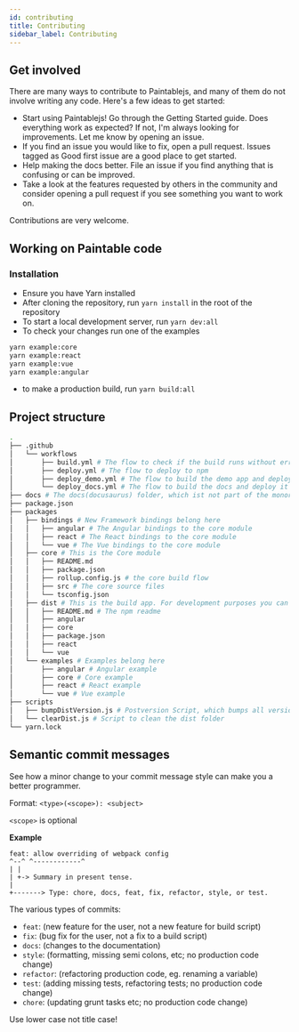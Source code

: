 ```yaml
---
id: contributing
title: Contributing
sidebar_label: Contributing
---
```


## Get involved

There are many ways to contribute to Paintablejs, and many of them do not involve writing any code. Here's a few ideas to get started:

- Start using Paintablejs! Go through the Getting Started guide. Does everything work as expected? If not, I'm always looking for improvements. Let me know by opening an issue.
- If you find an issue you would like to fix, open a pull request. Issues tagged as Good first issue are a good place to get started.
- Help making the docs better. File an issue if you find anything that is confusing or can be improved.
- Take a look at the features requested by others in the community and consider opening a pull request if you see something you want to work on.

Contributions are very welcome.

## Working on Paintable code

### Installation

- Ensure you have Yarn installed
- After cloning the repository, run `yarn install` in the root of the repository
- To start a local development server, run `yarn dev:all`
- To check your changes run one of the examples

```bash
yarn example:core
yarn example:react
yarn example:vue
yarn example:angular
```

- to make a production build, run `yarn build:all`

## Project structure

```bash
.
├── .github
│   └── workflows
│       ├── build.yml # The flow to check if the build runs without errors
│       ├── deploy.yml # The flow to deploy to npm
│       ├── deploy_demo.yml # The flow to build the demo app and deploy it to netlify
│       └── deploy_docs.yml # The flow to build the docs and deploy it to netlif
├── docs # The docs(docusaurus) folder, which ist not part of the monorepo due to dependency conflicts
├── package.json
├── packages
│   ├── bindings # New Framework bindings belong here
│   │   ├── angular # The Angular bindings to the core module
│   │   ├── react # The React bindings to the core module
│   │   └── vue # The Vue bindings to the core module
│   ├── core # This is the Core module
│   │   ├── README.md
│   │   ├── package.json
│   │   ├── rollup.config.js # the core build flow
│   │   ├── src # The core source files
│   │   └── tsconfig.json
│   ├── dist # This is the build app. For development purposes you can import it as `paintablejs` because of the monorepo structure. This folder gets deployed to NPM
│   │   ├── README.md # The npm readme
│   │   ├── angular
│   │   ├── core
│   │   ├── package.json
│   │   ├── react
│   │   └── vue
│   └── examples # Examples belong here
│       ├── angular # Angular example
│       ├── core # Core example
│       ├── react # React example
│       └── vue # Vue example
├── scripts
│   ├── bumpDistVersion.js # Postversion Script, which bumps all versions of paintablejs in the monorepo
│   └── clearDist.js # Script to clean the dist folder
└── yarn.lock
```

## Semantic commit messages

See how a minor change to your commit message style can make you a better programmer.

Format: `<type>(<scope>): <subject>`

`<scope>` is optional

**Example**

```
feat: allow overriding of webpack config
^--^ ^------------^
| |
| +-> Summary in present tense.
|
+-------> Type: chore, docs, feat, fix, refactor, style, or test.
```

The various types of commits:

- `feat`: (new feature for the user, not a new feature for build script)
- `fix`: (bug fix for the user, not a fix to a build script)
- `docs`: (changes to the documentation)
- `style`: (formatting, missing semi colons, etc; no production code change)
- `refactor`: (refactoring production code, eg. renaming a variable)
- `test`: (adding missing tests, refactoring tests; no production code change)
- `chore`: (updating grunt tasks etc; no production code change)

Use lower case not title case!
